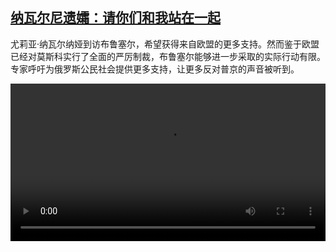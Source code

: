 <!--1708440423000-->
[纳瓦尔尼遗孀：请你们和我站在一起](https://www.dw.com/zh/%E7%BA%B3%E7%93%A6%E5%B0%94%E5%B0%BC%E9%81%97%E5%AD%80%EF%BC%9A%E8%AF%B7%E4%BD%A0%E4%BB%AC%E5%92%8C%E6%88%91%E7%AB%99%E5%9C%A8%E4%B8%80%E8%B5%B7/a-68310656)
------

<p>尤莉亚·纳瓦尔纳娅到访布鲁塞尔，希望获得来自欧盟的更多支持。然而鉴于欧盟已经对莫斯科实行了全面的严厉制裁，布鲁塞尔能够进一步采取的实际行动有限。专家呼吁为俄罗斯公民社会提供更多支持，让更多反对普京的声音被听到。</small></p><video src="https://tvdownloaddw-a.akamaihd.net/dwtv_video/flv/vdt_zh/2024/dwvgchi240220_navalnayaeu_-wide_1_01icw_AVC_1280x720.mp4" controls style="width:100%"></video>
